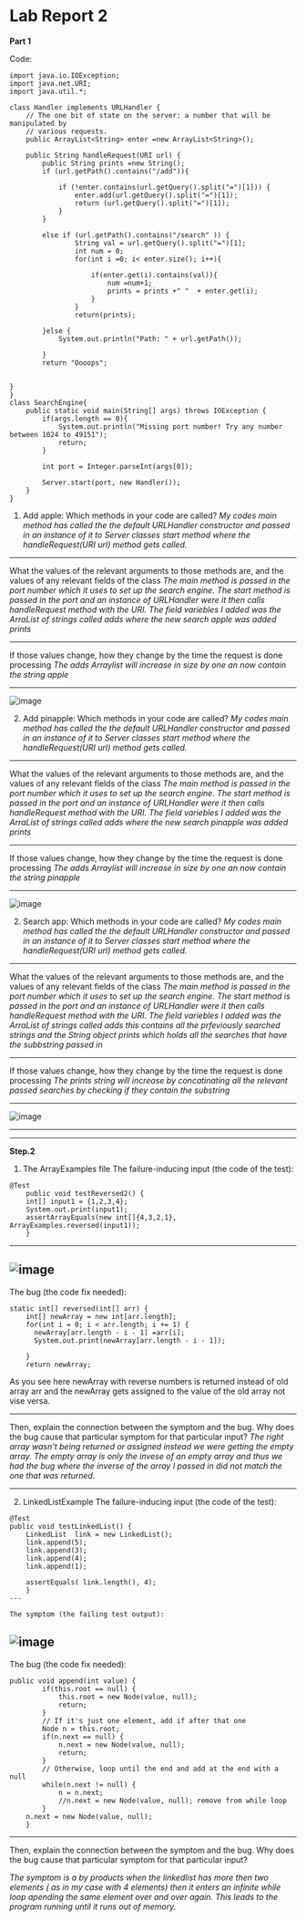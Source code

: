 # Lab Report 2
**Part 1**

Code:
```
import java.io.IOException;
import java.net.URI;
import java.util.*;

class Handler implements URLHandler {
    // The one bit of state on the server: a number that will be manipulated by
    // various requests.
    public ArrayList<String> enter =new ArrayList<String>();

    public String handleRequest(URI url) {
        public String prints =new String();
        if (url.getPath().contains("/add")){

            if (!enter.contains(url.getQuery().split("=")[1])) {
                enter.add(url.getQuery().split("=")[1]);
                return (url.getQuery().split("=")[1]);
            }
        }

        else if (url.getPath().contains("/search" )) {
                String val = url.getQuery().split("=")[1];
                int num = 0;
                for(int i =0; i< enter.size(); i++){
                    
                    if(enter.get(i).contains(val)){
                        num =num+1;
                        prints = prints +" "  + enter.get(i);
                    }
                }
                return(prints);

        }else {
            System.out.println("Path: " + url.getPath());
        
        }
        return "Oooops";
    
    
}
}
class SearchEngine{
    public static void main(String[] args) throws IOException {
        if(args.length == 0){
            System.out.println("Missing port number! Try any number between 1024 to 49151");
            return;
        }

        int port = Integer.parseInt(args[0]);

        Server.start(port, new Handler());
    }
}

```

1. Add apple: 
Which methods in your code are called? 
*My codes main method has called the the default URLHandler constructor and passed in an instance of it to Server classes start method where the handleRequest(URI url)  method gets called.*

---
What the values of the relevant arguments to those methods are, and the values of any relevant fields of the class
*The main method is passed in the port number which it uses to set up the search engine. The start method is passed in the port and an instance of URLHandler were it then calls handleRequest method with the URI. The field variebles I added was the ArraList of strings called adds where the new search apple was added prints*

---
If those values change, how they change by the time the request is done processing
*The adds Arraylist will increase in size by one an now contain the string apple*

---
![image](Lab3-1.png)

2. Add pinapple: 
Which methods in your code are called? 
*My codes main method has called the the default URLHandler constructor and passed in an instance of it to Server classes start method where the handleRequest(URI url)  method gets called.*

---
What the values of the relevant arguments to those methods are, and the values of any relevant fields of the class
*The main method is passed in the port number which it uses to set up the search engine. The start method is passed in the port and an instance of URLHandler were it then calls handleRequest method with the URI. The field variebles I added was the ArraList of strings called adds where the new search pinapple was added prints*

---
If those values change, how they change by the time the request is done processing
*The adds Arraylist will increase in size by one an now contain the string pinapple*

---
![image](lab3-2.png)


2. Search app: 
Which methods in your code are called? 
*My codes main method has called the the default URLHandler constructor and passed in an instance of it to Server classes start method where the handleRequest(URI url)  method gets called.*

---
What the values of the relevant arguments to those methods are, and the values of any relevant fields of the class
*The main method is passed in the port number which it uses to set up the search engine. The start method is passed in the port and an instance of URLHandler were it then calls handleRequest method with the URI. The field variebles I added was the ArraList of strings called adds this contains all the prfeviously searched strings and the String object prints which holds all the searches that have the subbstring passed in*

---
If those values change, how they change by the time the request is done processing
*The prints string will increase by concatinating all the relevant passed searches by checking if they contain the substring*

---
![image](lab3-3.png)

---
---
**Step.2**
1. The ArrayExamples file
The failure-inducing input (the code of the test):
```
@Test 
	public void testReversed2() {
    int[] input1 = {1,2,3,4};
    System.out.print(input1);
    assertArrayEquals(new int[]{4,3,2,1},  ArrayExamples.reversed(input1));
	}
```
---
![image](errors1.png)
---

The bug (the code fix needed):   
```
static int[] reversed(int[] arr) {
    int[] newArray = new int[arr.length];
    for(int i = 0; i < arr.length; i += 1) {
      newArray[arr.length - i - 1] =arr[i];
      System.out.print(newArray[arr.length - i - 1]);
      
    }
    return newArray;
```
    
   
  As you see here newArray with reverse numbers is returned instead of old array arr and the newArray gets assigned to the value of the old array not vise versa.
  
  ---

Then, explain the connection between the symptom and the bug. Why does the bug cause that particular symptom for that particular input?
*The right array wasn't being returned or assigned instead we were getting the empty array. The empty array is only the invese of an empty array and thus we had the bug where the inverse of the array I passed in did not match the one that was returned.*

---

2. LinkedListExample
The failure-inducing input (the code of the test):
```
@Test
public void testLinkedList() {
    LinkedList  link = new LinkedList();
    link.append(5);
    link.append(3);
    link.append(4);
    link.append(1);
    
    assertEquals( link.length(), 4);
	}
---

The symptom (the failing test output): 
```
![image](errors2.png)
---

The bug (the code fix needed): 
```
public void append(int value) {
        if(this.root == null) {
            this.root = new Node(value, null);
            return;
        }
        // If it's just one element, add if after that one
        Node n = this.root;
        if(n.next == null) {
            n.next = new Node(value, null);
            return;
        }
        // Otherwise, loop until the end and add at the end with a null
        while(n.next != null) {
            n = n.next;
            //n.next = new Node(value, null); remove from while loop
        }
	n.next = new Node(value, null);
    }
```
---

Then, explain the connection between the symptom and the bug. Why does the bug cause that particular symptom for that particular input?

*The symptom is a by products when the linkedlist has more then two elements ( as in my case with 4 elements) then it enters an infinite while loop apending the same element over and over again. This leads to the program running until it runs out of memory.*
